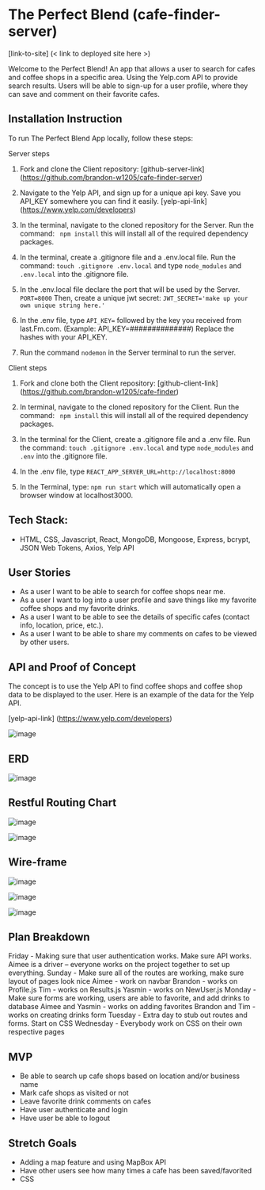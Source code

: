 # __The Perfect Blend__ (cafe-finder-server)

[link-to-site] (< link to deployed site here >)

Welcome to the Perfect Blend! An app that allows a user to search for cafes and coffee shops in a specific area. Using the Yelp.com API to provide search results. Users will be able to sign-up for a user profile, where they can save and comment on their favorite cafes. 

## Installation Instruction

To run The Perfect Blend App locally, follow these steps:

Server steps

1. Fork and clone the Client repository: [github-server-link] (https://github.com/brandon-w1205/cafe-finder-server)

1. Navigate to the Yelp API, and sign up for a unique api key. Save you API_KEY somewhere you can find it easily. [yelp-api-link] (https://www.yelp.com/developers)

1. In the terminal, navigate to the cloned repository for the Server. Run the command:
``` npm install``` 
this will install all of the required dependency packages.

1. In the terminal, create a .gitignore file and a .env.local file. Run the command:
```touch .gitignore .env.local``` and type ```node_modules``` and ```.env.local``` into the .gitignore file.

1. In the .env.local file declare the port that will be used by the Server. ```PORT=8000``` Then, create a unique jwt secret: ```JWT_SECRET='make up your own unique string here.'```

1. In the .env file, type ```API_KEY=``` followed by the key you received from last.Fm.com. (Example: API_KEY=##############) 
Replace the hashes with your API_KEY.

1. Run the command ```nodemon``` in the Server terminal to run the server.

Client steps

1. Fork and clone both the Client repository: [github-client-link] (https://github.com/brandon-w1205/cafe-finder)

1. In terminal, navigate to the cloned repository for the Client. Run the command:
``` npm install``` 
this will install all of the required dependency packages.

1. In the terminal for the Client, create a .gitignore file and a .env file. Run the command:
```touch .gitignore .env.local``` 
and type ```node_modules``` and ```.env``` into the .gitignore file.

1. In the .env file, type ```REACT_APP_SERVER_URL=http://localhost:8000``` 

1. In the Terminal, type: ```npm run start``` which will automatically open a browser window at localhost3000.

## Tech Stack:

- HTML, CSS, Javascript, React, MongoDB, Mongoose, Express, bcrypt, JSON Web Tokens, Axios, Yelp API

## User Stories

- As a user I want to be able to search for coffee shops near me.
- As a user I want to log into a user profile and save things like my favorite coffee shops and my favorite drinks.
- As a user I want to be able to see the details of specific cafes (contact info, location, price, etc.).
- As a user I want to be able to share my comments on cafes to be viewed by other users.

## API and Proof of Concept
The concept is to use the Yelp API to find coffee shops and coffee shop data to be displayed to the user. Here is an example of the data for the Yelp API.

[yelp-api-link] (https://www.yelp.com/developers)

![image](https://user-images.githubusercontent.com/110140349/194468211-7228cb3b-0833-4e93-8a6a-505319800a32.png)

## ERD

![image](https://user-images.githubusercontent.com/110140349/194650996-5cb39019-ced6-4a04-a8a7-d4236244e1a0.png)

## Restful Routing Chart

![image](https://user-images.githubusercontent.com/110140349/194474107-150ce9ca-ce94-4d45-a0dc-09c9d1d263de.png)

![image](https://user-images.githubusercontent.com/110140349/194474138-1760b190-1e70-42c7-abdd-6e100e1e2aa0.png)


## Wire-frame

![image](https://user-images.githubusercontent.com/110140349/194475079-def58914-6e35-4391-85b4-05551eaa3b59.png)

![image](https://user-images.githubusercontent.com/110140349/194477407-23cfa126-06e7-4603-81af-7a07a8f8ef6e.png)

![image](https://user-images.githubusercontent.com/110140349/194476196-622ff715-5fa8-4490-b855-ca6220128991.png)

## Plan Breakdown

Friday - Making sure that user authentication works. Make sure API works.
  Aimee is a driver – everyone works on the project together to set up everything.
Sunday - Make sure all of the routes are working, make sure layout of pages look nice
  Aimee - work on navbar
  Brandon - works on Profile.js
  Tim - works on Results.js
  Yasmin - works on NewUser.js
Monday - Make sure forms are working, users are able to favorite, and add drinks to database
  Aimee and Yasmin - works on adding favorites
  Brandon and Tim - works on creating drinks form
Tuesday - Extra day to stub out routes and forms. Start on CSS
Wednesday - Everybody work on CSS on their own respective pages

## MVP

- Be able to search up cafe shops based on location and/or business name
- Mark cafe shops as visited or not
- Leave favorite drink comments on cafes
- Have user authenticate and login
- Have user be able to logout

## Stretch Goals
- Adding a map feature and using MapBox API
- Have other users see how many times a cafe has been saved/favorited
- CSS
